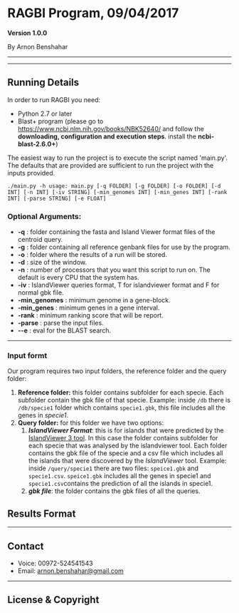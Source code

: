 # RAGBI Program, 09/04/2017

**Version 1.0.0** 

By Arnon Benshahar

---

---


## Running Details
In order to run RAGBI you need:

- Python 2.7 or later
- Blast+ program (please go to https://www.ncbi.nlm.nih.gov/books/NBK52640/ and follow the **downloading, configuration and execution steps**. install the **ncbi-blast-2.6.0+**)

The easiest way to run the project is to execute the script named 'main.py'. The defaults that are provided are sufficient to run the project with the inputs provided.

```
./main.py -h usage: main.py [-q FOLDER] [-g FOLDER] [-o FOLDER] [-d INT] [-n INT] [-iv STRING] [-min_genomes INT] [-min_genes INT] [-rank INT] [-parse STRING] [-e FLOAT]
```

### Optional Arguments:
- **-q** : folder containing the fasta and Island Viewer format files of the centroid query.
- **-g** : folder containing all reference genbank files for use by the program.
- **-o** : folder where the results of a run will be stored.
- **-d** : size of the window.
- **-n** : number of processors that you want this script to run on. The default is every CPU that the system has.
- **-iv** : IslandViewer queries format, T for islandviewer format and F for normal gbk file.
- **-min_genomes** : minimum genome in a gene-block.
- **-min_genes** : minimum genes in a gene interval.
- **-rank** : minimum ranking score that will be report.
- **-parse** : parse the input files.
- **--e** : eval for the BLAST search.
---

### Input formt
Our program requires two input folders, the reference folder and the query folder:

1. **Reference folder:** this folder contains subfolder for each specie. Each subfolder contain the gbk file of that specie.
Example: inside ```/db``` there is ```/db/specie1``` folder which contains ```specie1.gbk```, this file includes all the genes in *specie1*. 
2. **Query folder:** for this folder we have two options:
    1. ***IslandViewer Format***:  this is for islands that were predicted by the [IslandViewer 3 tool](http://www.pathogenomics.sfu.ca/islandviewer/browse/). In this case the folder contains subfolder for each specie that was analysed by the islandviewer tool. Each folder contains the gbk file of the specie and a csv file which includes all the islands that were discovered by the *IslandViewer* tool. 
Example:  inside ```/query/specie1``` there are two files: ```speice1.gbk``` and ```specie1.csv```. ```speice1.gbk``` includes all the genes in specie1 and ```specie1.csv```contains the prediction of all the islands in specie1.
    2. ***gbk file***: the folder contains the gbk files of all the queries.


## Results Format
---
## Contact

- Voice: 00972-524541543
- Email: arnon.benshahar@gmail.com

---

## License & Copyright 